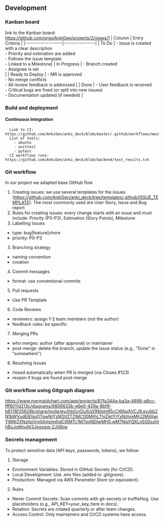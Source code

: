 ## Development 
### Kanban board
link to the Kanban board: https://github.com/orgs/AnkiGen/projects/2/views/1
| Column            | Entry Criteria |
|-------------------|----------------|
| To Do         | - Issue is created with a clear description<br>- Priority and estimation are added<br>- Follows the issue template<br>- Linked to a Milestone|
| In Progress   | - Branch created <br>- Assignee is set<br>|
| Ready to Deploy | - MR is approved<br>- No merge conflicts<br>- All review feedback is addressed |
| Done          | - User feedback is received<br>- Critical bugs are fixed (or split into new issues)<br>- Documentation updated (if needed) |

### Build and deployment
  #### Continuous Integration
      Link to CI: https://github.com/AnkiGen/anki_deck/blob/master/.github/workflows/main.yml
      List of tools:
        - ubuntu
        - unittest
        - pytest
      CI workflows runs: https://github.com/AnkiGen/anki_deck/blob/backend/test_results.txt

### Git workflow
In our project we adapted base GitHub flow
1. Creating issues: we use several templates for the issues (https://github.com/AnkiGen/anki_deck/tree/templates/.github/ISSUE_TEMPLATE). The most commonly used are User Story, Issue and Bug report
2. Rules for creating issues: every change starts with an issue and must include: Priority (P0-P3), Estimation (Story Points), Milestone
3. Labelling Issues
- type: bug|feature|chore
- priority: P0-P3
3. Branching strategy
- naming convention
- creation
4. Commit messages
- format: use conventional commits
5. Pull requests
- Use PR Template
6. Code Reviews
- reviewers: assign 1-2 team members (not the author)
- feedback rules: be specific
7. Merging PRs
- who merges: author (after approval) or maintainer
- post-merge: delete the branch, update the issue status (e.g., "Done" in "somewhere")
8. Resolving Issues
- rlosed automatically when PR is merged (via Closes #123)
- reopen if bugs are found post-merge
### Git workflow using Gitgraph diagram
https://www.mermaidchart.com/app/projects/87fa344a-ba3a-4698-a8cc-fff8011d213c/diagrams/9806633b-e6e0-429a-8bf9-b6178f25629b/share/invite/eyJhbGciOiJIUzI1NiIsInR5cCI6IkpXVCJ9.eyJkb2N1bWVudElEIjoiOTgwNjYzM2ItZTZlMC00MjlhLThiZjktYjYxNzhmMjU2MjliIiwiYWNjZXNzIjoiVmlldyIsImlhdCI6MTc1MTgyNDIwMH0.wM7NipYQXLnSQ5szhIhBoJoWnuNj3Jegsmq-2Jji6bw
### Secrets management
To protect sensitive data (API keys, passwords, tokens), we follow:
1. Storage
- Environment Variables: Stored in GitHub Secrets (for CI/CD).
- Local Development: Use .env files (added to .gitignore).
- Production: Managed via AWS Parameter Store (or equivalent).
2. Rules
- Never Commit Secrets: Scan commits with git-secrets or truffleHog. Use placeholders (e.g., API_KEY=your_key_here in docs).
- Rotation: Secrets are rotated quarterly or after team changes.
- Access Control: Only maintainers and CI/CD systems have access.
